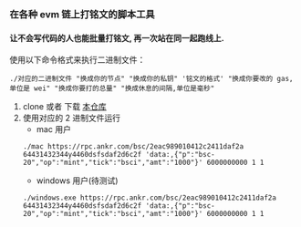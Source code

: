 ### 在各种 evm 链上打铭文的脚本工具
#### 让不会写代码的人也能批量打铭文, 再一次站在同一起跑线上.
使用以下命令格式来执行二进制文件：

```shell
./对应的二进制文件 "换成你的节点" "换成你的私钥" '铭文的格式' "换成你要改的 gas,单位是 wei" "换成你要打的总量" "换成休息的间隔,单位是毫秒"
```

1. clone 或者 下载 [本仓库](/0xJayShen/EVM-BRC20-BATCH/archive/refs/heads/main.zip)
2. 使用对应的 2 进制文件运行
   - mac 用户
    ```shell
    ./mac https://rpc.ankr.com/bsc/2eac989010412c2411daf2a 64431432344y4460dsfsdaf2d6c2f 'data:,{"p":"bsc-20","op":"mint","tick":"bsci","amt":"1000"}' 6000000000 1 1
    
    ```
   - windows 用户(待测试)
   ```shell
   ./windows.exe https://rpc.ankr.com/bsc/2eac989010412c2411daf2a 64431432344y4460dsfsdaf2d6c2f 'data:,{"p":"bsc-20","op":"mint","tick":"bsci","amt":"1000"}' 6000000000 1 1

    ```